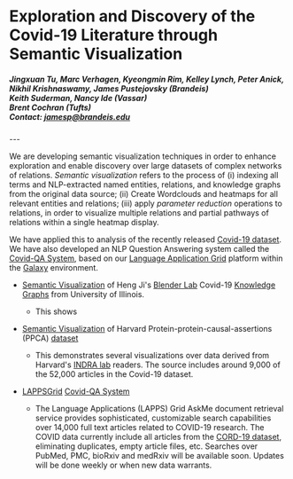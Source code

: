 # Exploration and Discovery of the Covid-19 Literature through Semantic Visualization

<h5> Jingxuan Tu, Marc Verhagen, Kyeongmin Rim, Kelley Lynch, Peter Anick, Nikhil Krishnaswamy, James Pustejovsky (Brandeis)<br />
 Keith Suderman, Nancy Ide (Vassar) <br />
Brent Cochran (Tufts)<br />
 Contact: <a href="mailto:jamesp@brandeis.edu">jamesp@brandeis.edu</a> </h5>
---

We are developing semantic visualization techniques in order to enhance  exploration and enable discovery over large datasets of complex networks of relations. <i>Semantic visualization</i> refers to the process of (i) indexing all terms and NLP-extracted named entities, relations, and knowledge graphs from the original data source; (ii) Create Wordclouds and heatmaps for  all relevant entities and relations; (iii) apply <i>parameter reduction</i> operations to relations, in order to visualize multiple relations and partial pathways of relations  within a single heatmap display. 

We have applied this to analysis of the recently released [Covid-19 dataset](https://www.kaggle.com/allen-institute-for-ai/CORD-19-research-challenge). We have also developed an NLP Question Answering system called the [Covid-QA System](http://services.lappsgrid.org/eager/ask), based on our [Language Application Grid](https://galaxy.lappsgrid.org/) platform within the [Galaxy](https://galaxyproject.org/) environment. 

 

* [Semantic Visualization](http://morbius.cs-i.brandeis.edu:23762/app/kibana#/dashboard/51bf2350-79d4-11ea-84c5-0f2dcbb991c3) of Heng Ji's [Blender Lab](http://blender.cs.illinois.edu/covid19/)  Covid-19 [Knowledge Graphs](http://blender.cs.illinois.edu/covid19/) from University of Illinois.
  * This shows 
  
* [Semantic Visualization](http://morbius.cs-i.brandeis.edu:23762/app/kibana#/dashboard/2b613e90-7cf0-11ea-8a44-496b85e05ba5) of Harvard Protein-protein-causal-assertions (PPCA) [dataset](http://ndexbio.org/#/network/a8c0decc-6bbb-11ea-bfdc-0ac135e8bacf)
  * This demonstrates several visualizations  over data derived from Harvard's [INDRA lab](https://indralab.github.io/)  readers. The source includes around 9,000 of the 52,000 articles in the Covid-19 dataset. 

* [LAPPSGrid](http://www.lappsgrid.org/) [Covid-QA System](http://services.lappsgrid.org/eager/ask)
  * The Language Applications (LAPPS) Grid AskMe document retrieval service provides sophisticated, customizable search capabilities over 14,000 full text articles related to COVID-19 research. The COVID data currently include all articles from the [CORD-19 dataset](https://pages.semanticscholar.org/coronavirus-research), eliminating duplicates, empty article files, etc. Searches over PubMed, PMC, bioRxiv and medRxiv will be available soon. Updates will be done weekly or when new data warrants.

 
